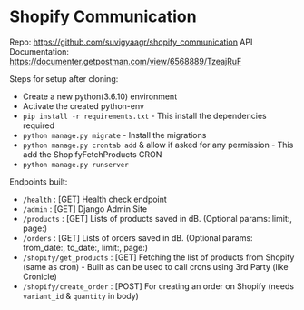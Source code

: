 # Shopify Communication
Repo: https://github.com/suvigyaagr/shopify_communication
API Documentation: https://documenter.getpostman.com/view/6568889/TzeajRuF

Steps for setup after cloning:
 - Create a new python(3.6.10) environment
 - Activate the created python-env
 - `pip install -r requirements.txt`  - This install the dependencies required
 - `python manage.py migrate` - Install the migrations
 - `python manage.py crontab add` & allow if asked for any permission - This add the ShopifyFetchProducts CRON
 - `python manage.py runserver` 
 
Endpoints built:
 - `/health` : [GET] Health check endpoint
 - `/admin` : [GET] Django Admin Site
 - `/products` : [GET] Lists of products saved in dB. (Optional params: limit:<int>, page:<int>)
 - `/orders` : [GET] Lists of orders saved in dB. (Optional params: from_date:<yyyy-mm-dd>, to_date:<yyyy-mm-dd>, limit:<int>, page:<int>)
 - `/shopify/get_products` : [GET] Fetching the list of products from Shopify (same as cron) - Built as can be used to call crons using 3rd Party (like Cronicle)
 - `/shopify/create_order` : [POST] For creating an order on Shopify (needs `variant_id` & `quantity` in body)
